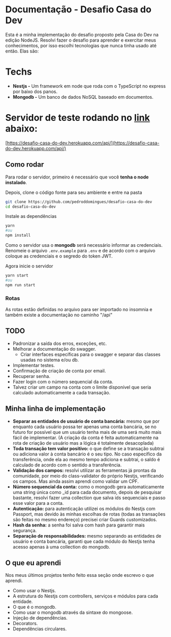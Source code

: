 # Documentação - Desafio Casa do Dev

Esta é a minha implementação do desafio proposto pela Casa do Dev na edição NodeJS. Resolvi fazer o desafio para aprender e exercitar meus conhecimentos, por isso escolhi tecnologias que nunca tinha usado até então. Elas são:

# Techs

- **Nestjs -** Um framework em node que  roda com o TypeScript no express por baixo dos panos.
- **Mongodb -** Um banco de dados NoSQL baseado em documentos.

# Servidor de teste rodando no [link](https://desafio-casa-do-dev.herokuapp.com/api/) abaixo:
[https://desafio-casa-do-dev.herokuapp.com/api/](https://desafio-casa-do-dev.herokuapp.com/api/)

## Como rodar

Para rodar o servidor, primeiro é necessário que você **tenha o node instalado**.

Depois, clone o código fonte para seu ambiente e entre na pasta

```bash
git clone https://github.com/pedroddomingues/desafio-casa-do-dev
cd desafio-casa-do-dev
```

Instale as dependências

```bash
yarn
#ou
npm install
```

Como o servidor usa o **mongodb** será necessário informar as credenciais. Renomeie o arquivo `.env.example` para `.env` e de acordo com o arquivo coloque as credenciais e o segredo do token JWT.

Agora inicie o servidor

```bash
yarn start
#ou
npm run start
```

### Rotas

As rotas estão definidas no arquivo para ser importado no insomnia e também existe a documentação no caminho "/api"

## TODO

- Padronizar a saída dos erros, exceções, etc.
- Melhorar a documentação do swagger.
    - Criar interfaces específicas para o swagger e separar das classes usadas no sistema e/ou db.
- Implementar testes.
- Confirmação de criação de conta por email.
- Recuperar senha.
- Fazer login com o número sequencial da conta.
- Talvez criar um campo na conta com o limite disponível que seria calculado automaticamente a cada transação.

## Minha linha de implementação

- **Separar as entidades de usuário de conta bancária:** mesmo que por enquanto cada usuário possa ter apenas uma conta bancária, se no futuro for possível que um usuário tenha mais de uma será muito mais fácil de implementar. (A criação da conta é feita automaticamente na rota de criação de usuário mas a lógica é totalmente desacoplada)
- **Toda transação tem valor positivo:** o que define se a transação subtrai ou adiciona valor à conta bancário é o seu tipo. No caso específico da transferência, onde ela ao mesmo tempo adiciona e subtrai, o saldo é calculado de acordo com o sentido a transferência.
- **Validação dos campos:** resolvi utilizar as ferramentas já prontas da comunidade, por meio do class-validator do próprio Nestjs, verificando os campos. Mas ainda assim aprendi como validar um CPF.
- **Número sequencial da conta:** como o mongodb gera automaticamente uma string única como _id para cada documento, depois de pesquisar bastante, resolvi fazer uma collection que salva ids sequenciais e passo esse valor para a conta.
- **Autenticação:** para autenticação utilizei os módulos do Nestjs com Passport, mas devido às minhas escolhas de rotas (todas as transações são feitas no mesmo endereço) precisei criar Guards customizados.
- **Hash da senha:** a senha foi salva com hash para garantir mais segurança.
- **Separação de responsabilidades:** mesmo separando as entidades de usuário e conta bancária, garanti que cada módulo do Nestjs tenha acesso apenas à uma collection do mongodb.

## O que eu aprendi

Nos meus últimos projetos tenho feito essa seção onde escrevo o que aprendi.

- Como usar o Nestjs.
- A estrutura do Nestjs com controllers, serviços e módulos para cada entidade.
- O que é o mongodb.
- Como usar o mongodb através da sintaxe do mongoose.
- Injeção de dependências.
- Decorators.
- Dependências circulares.
